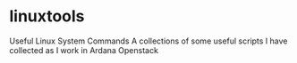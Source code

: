 # linuxtools
Useful Linux System Commands
A collections of some useful scripts I have collected as I work in Ardana Openstack
